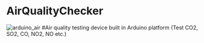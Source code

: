 # AirQualityChecker
![arduino_air](https://user-images.githubusercontent.com/8673420/28799850-0c564d74-75ff-11e7-97fa-aac9a30a4775.jpg)
#Air quality testing device built in Arduino platform (Test CO2, SO2, CO, NO2, NO etc.)
